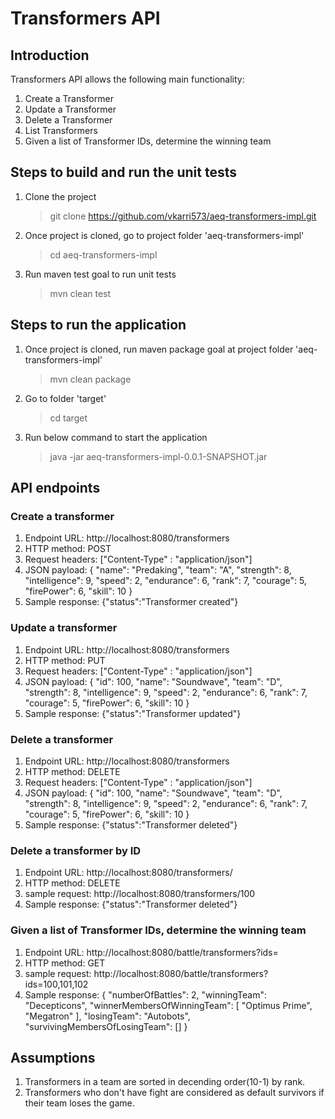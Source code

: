 # Transformers API
## Introduction

Transformers API allows the following main functionality:
1) Create a Transformer
2) Update a Transformer
3) Delete a Transformer
4) List Transformers
5) Given a list of Transformer IDs, determine the winning team

## Steps to build and run the unit tests

1) Clone the project
   >git clone https://github.com/vkarri573/aeq-transformers-impl.git

2) Once project is cloned, go to project folder 'aeq-transformers-impl' 
   >cd aeq-transformers-impl

3) Run maven test goal to run unit tests
   >mvn clean test

## Steps to run the application

1) Once project is cloned, run maven package goal at project folder 'aeq-transformers-impl'
   >mvn clean package

2) Go to folder 'target'
    >cd target

3) Run below command to start the application
    >java -jar aeq-transformers-impl-0.0.1-SNAPSHOT.jar

## API endpoints

### Create a transformer

1) Endpoint URL: http://localhost:8080/transformers
2) HTTP method: POST
3) Request headers:
     ["Content-Type" : "application/json"]
4) JSON payload:
     {
        "name": "Predaking",
        "team": "A",
        "strength": 8,
        "intelligence": 9,
        "speed": 2,
        "endurance": 6,
        "rank": 7,
        "courage": 5,
        "firePower": 6,
        "skill": 10
    }
5) Sample response: {"status":"Transformer created"}

### Update a transformer

1) Endpoint URL: http://localhost:8080/transformers
2) HTTP method: PUT
3) Request headers:
     ["Content-Type" : "application/json"]
4) JSON payload:
    {
        "id": 100,
        "name": "Soundwave",
        "team": "D",
        "strength": 8,
        "intelligence": 9,
        "speed": 2,
        "endurance": 6,
        "rank": 7,
        "courage": 5,
        "firePower": 6,
        "skill": 10
    }
5) Sample response: {"status":"Transformer updated"}

### Delete a transformer

1) Endpoint URL: http://localhost:8080/transformers
2) HTTP method: DELETE
3) Request headers:
     ["Content-Type" : "application/json"]
4) JSON payload:
    {
        "id": 100,
        "name": "Soundwave",
        "team": "D",
        "strength": 8,
        "intelligence": 9,
        "speed": 2,
        "endurance": 6,
        "rank": 7,
        "courage": 5,
        "firePower": 6,
        "skill": 10
    }
5) Sample response: {"status":"Transformer deleted"}

### Delete a transformer by ID

1) Endpoint URL: http://localhost:8080/transformers/<transformerid>
2) HTTP method: DELETE
3) sample request: http://localhost:8080/transformers/100
4) Sample response: {"status":"Transformer deleted"}

### Given a list of Transformer IDs, determine the winning team

1) Endpoint URL: http://localhost:8080/battle/transformers?ids=<List of transformer ids>
2) HTTP method: GET
3) sample request: http://localhost:8080/battle/transformers?ids=100,101,102
4) Sample response: 
     {
       "numberOfBattles": 2,
       "winningTeam": "Decepticons",
       "winnerMembersOfWinningTeam": [
           "Optimus Prime",
           "Megatron"
       ],
       "losingTeam": "Autobots",
       "survivingMembersOfLosingTeam": []
    }

## Assumptions

1) Transformers in a team are sorted in decending order(10-1) by rank.
2) Transformers who don't have fight are considered as default survivors if their team loses the game.









